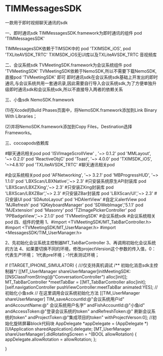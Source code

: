 # TIMMessagesSDK
一款用于即时视频聊天通讯的sdk

一、即时通讯sdk
TIMMessagesSDK.framework为即时通讯的组件
pod 'TIMMessagesSDK' 

TIMMessagesSDK依赖于TIMSDK中的
pod 'TXIMSDK_iOS',
pod 'TXLiteAVSDK_TRTC'
TXIMSDK_iOS无UI库以及TXLiteAVSDK_TRTC 音视频库

二、会议系统sdk
TVMeetingSDK.framework为会议系统组件
pod 'TVMeetingSDK' 
TVMeetingSDK依赖于NemoSDK,所以不需要下载NemoSDK,直接pod 'TVMeetingSDK' 即可
即时通讯sdk在会议系统sdk基础上开发出的即时通讯,与会议系统共用一套通讯录,因此需要自行导入会议系统sdk,为了方便单独升级即时通讯sdk和会议系统sdk,所以不直接导入两者的依赖关系

三、小鱼sdk
NemoSDK.framework

(1)在Xcode的Build Phases页面中，将NemoSDK.framework添加到Link Binary With Libraries；

(2)并将NemoSDK.framework添加到Copy Files，Destination选择Frameworks。

三、cocoapods依赖库

#聊天通讯相关pod
pod 'ISVImageScrollView' , '~> 0.1.2'
pod 'MMLayout', '~> 0.2.0'
pod 'ReactiveObjC'
pod 'Toast', '~> 4.0.0'
pod 'TXIMSDK_iOS', '~>4.8.10'
pod 'TXLiteAVSDK_TRTC'
#聊天通讯相关pod

#会议系统相关pod
pod 'AFNetworking', '~> 3.2.1'
pod 'MBProgressHUD', '~> 1.1.0'
pod 'LBXScan/LBXNative','~> 2.3' #只安装系统原生API封装库
pod 'LBXScan/LBXZXing','~> 2.3'  #只安装ZXing封装库
pod 'LBXScan/LBXZBar','~> 2.3'   #只安装ZBar封装库
pod 'LBXScan/UI','~> 2.3'        #只安装UI
pod 'SDAutoLayout'
pod 'HDAlertView'                #自定义alertView
pod 'MJRefresh'
pod 'IQKeyboardManager'
pod 'SDWebImage','5.1.1'
pod 'MJExtension'
pod 'Masonry'
pod 'TZImagePickerController'
pod 'PPBadgeView','~> 2.1.0'
pod 'TVMeetingSDK' #会议系统sdk
#会议系统相关pod
四、组件的使用
1、#import <TVMeetingSDK/MT_TabBarController.h>
      #import <TVMeetingSDK/MT_UserManager.h>
      #import <MessagesSDK/TIM_UserManager.h>
     
2、先初始化会议系统主控制器MT_TabBarController
3、再调用初始化会议系统的方法
4、如果要切换不同的环境，修改projectVersion这个参数的传入值，0：代表生产环境； 1代表pre环境；-1代表测试环境；

if (!TARGET_IPHONE_SIMULATOR) { ///仅支持真机调试
    /** 初始化消息sdk主控制器*/
    [[MT_UserManager shareUserManager]initMeetingSDK:[[NSClassFromString(@"ConversationController") alloc]init]];
    MT_TabBarController *meetTabBar = [[MT_TabBarController alloc]init];
    [self.navigationController pushViewController:meetTabBar animated:YES];
    // 初始化小鱼sdk
    // 在这里调用会议系统初始化方法
    [[TIM_UserManager shareUserManager] TIM_saveAccountId:@"会议系统用户id" andAccountName:@" 会议系统用户名字" andFishAccountId:@"小鱼id" andAccessToken:@"登录会议系统的token" andRefreshToken:@" 刷新会议系统的token" andProjectToken:@"集成项目的token" withProjectVerson:0];
    //初始化旋转屏幕block代码块
    AppDelegate *appDelegate = (AppDelegate *)[UIApplication sharedApplication].delegate;
    [MT_UserManager shareUserManager].didRotatingScreen = ^(BOOL allowRotation) {
        appDelegate.allowRotation = allowRotation;
    };
    
}
